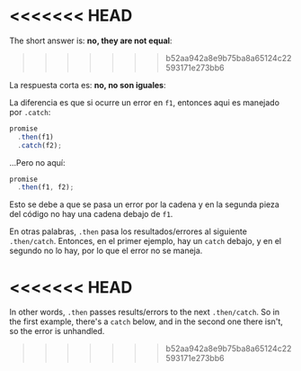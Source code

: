 <<<<<<< HEAD
=======
The short answer is: **no, they are not equal**:
>>>>>>> b52aa942a8e9b75ba8a65124c22593171e273bb6

La respuesta corta es: **no, no son iguales**:

La diferencia es que si ocurre un error en `f1`, entonces aqui es manejado por `.catch`:

```js run
promise
  .then(f1)
  .catch(f2);
```

...Pero no aquí:

```js run
promise
  .then(f1, f2);
```

Esto se debe a que se pasa un error por la cadena y en la segunda pieza del código no hay una cadena debajo de `f1`.

En otras palabras, `.then` pasa los resultados/errores al siguiente `.then/catch`. Entonces, en el primer ejemplo, hay un `catch` debajo, y en el segundo no lo hay, por lo que el error no se maneja.

<<<<<<< HEAD
=======
In other words, `.then` passes results/errors to the next `.then/catch`. So in the first example, there's a `catch` below, and in the second one there isn't, so the error is unhandled.
>>>>>>> b52aa942a8e9b75ba8a65124c22593171e273bb6
